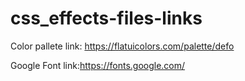 # css_effects-files-links
Color pallete link:
https://flatuicolors.com/palette/defo

Google Font link:https://fonts.google.com/
